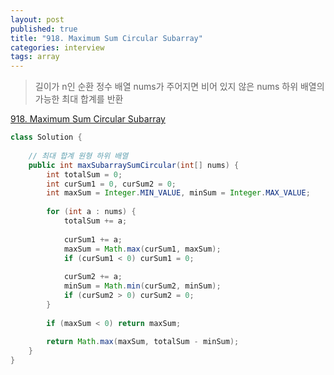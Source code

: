 ```yaml
---
layout: post
published: true
title: "918. Maximum Sum Circular Subarray"
categories: interview
tags: array
---
```


> 길이가 n인 순환 정수 배열 nums가 주어지면 비어 있지 않은 nums 하위 배열의 가능한 최대 합계를 반환

[918. Maximum Sum Circular Subarray](https://leetcode.com/problems/maximum-sum-circular-subarray/)

```java
class Solution {
    
    // 최대 합계 원형 하위 배열
    public int maxSubarraySumCircular(int[] nums) {
        int totalSum = 0;
        int curSum1 = 0, curSum2 = 0;
        int maxSum = Integer.MIN_VALUE, minSum = Integer.MAX_VALUE;
        
        for (int a : nums) {
            totalSum += a;
            
            curSum1 += a;
            maxSum = Math.max(curSum1, maxSum);
            if (curSum1 < 0) curSum1 = 0;
            
            curSum2 += a;
            minSum = Math.min(curSum2, minSum);
            if (curSum2 > 0) curSum2 = 0;
        }
        
        if (maxSum < 0) return maxSum;
        
        return Math.max(maxSum, totalSum - minSum);
    }
}
```
